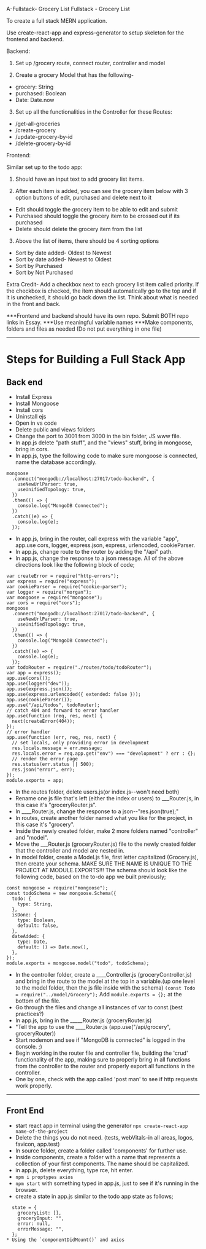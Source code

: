 A-Fullstack- Grocery List
Fullstack - Grocery List

To create a full stack MERN application.

Use create-react-app and express-generator to setup skeleton for the frontend and backend.

Backend:

1. Set up /grocery route, connect router, controller and model

2. Create a grocery Model that has the following-
* grocery: String
* purchased: Boolean
* Date: Date.now

3. Set up all the functionalities in the Controller for these Routes:
* /get-all-groceries
* /create-grocery
* /update-grocery-by-id
* /delete-grocery-by-id

Frontend:

Similar set up to the todo app:

1. Should have an input text to add grocery list items.

2. After each item is added, you can see the grocery item below with 3 option buttons of edit, purchased and delete next to it
* Edit should toggle the grocery item to be able to edit and submit
* Purchased should toggle the grocery item to be crossed out if its purchased
* Delete should delete the grocery item from the list

3. Above the list of items, there should be 4 sorting options
* Sort by date added- Oldest to Newest
* Sort by date added- Newest to Oldest
* Sort by Purchased
* Sort by Not Purchased

Extra Credit- Add a checkbox next to each grocery list item called priority. If the checkbox is checked, the item should automatically go to the top and if it is unchecked, it should go back down the list. Think about what is needed in the front and back.

***Frontend and backend should have its own repo. Submit BOTH repo links in Essay.
***Use meaningful variable names
***Make components, folders and files as needed (Do not put everything in one file)


---
# Steps for Building a Full Stack App
## Back end


* Install Express
* Install Mongoose
* Install cors
* Uninstall ejs
* Open in vs code
* Delete public and views folders
* Change the port to 3001 from 3000 in the bin folder, JS www file.
* In app.js delete "path stuff", and the "views" stuff, bring in mongoose, bring in cors.
* In app.js, type the following code to make sure mongoose is connected, name the database accordingly.
```
mongoose
  .connect("mongodb://localhost:27017/todo-backend", {
    useNewUrlParser: true,
    useUnifiedTopology: true,
  })
  .then(() => {
    console.log("MongoDB Connected");
  })
  .catch((e) => {
    console.log(e);
  });
```
* In app.js, bring in the router, call express with the variable "app", app.use cors, logger, express.json, express, urlencoded, cookieParser.
* In app.js, change route to the router by adding the "/api" path.
* In app.js, change the response to a json message. All of the above directions look like the following block of code;
```
var createError = require("http-errors");
var express = require("express");
var cookieParser = require("cookie-parser");
var logger = require("morgan");
var mongoose = require("mongoose");
var cors = require("cors");
mongoose
  .connect("mongodb://localhost:27017/todo-backend", {
    useNewUrlParser: true,
    useUnifiedTopology: true,
  })
  .then(() => {
    console.log("MongoDB Connected");
  })
  .catch((e) => {
    console.log(e);
  });
var todoRouter = require("./routes/todo/todoRouter");
var app = express();
app.use(cors());
app.use(logger("dev"));
app.use(express.json());
app.use(express.urlencoded({ extended: false }));
app.use(cookieParser());
app.use("/api/todos", todoRouter);
// catch 404 and forward to error handler
app.use(function (req, res, next) {
  next(createError(404));
});
// error handler
app.use(function (err, req, res, next) {
  // set locals, only providing error in development
  res.locals.message = err.message;
  res.locals.error = req.app.get("env") === "development" ? err : {};
  // render the error page
  res.status(err.status || 500);
  res.json("error", err);
});
module.exports = app;
```
* In the routes folder, delete users.js(or index.js--won't need both)
* Rename one js file that's left (either the index or users) to ___Router.js, in this case it's "groceryRouter.js".  
* In ____Router.js, change the response to a json--"res.json(true);"
* In routes, create another folder named what you like for the project, in this case it's "grocery".
* Inside the newly created folder, make 2 more folders named "controller" and "model".
* Move the ___Router.js (groceryRouter.js) file to the newly created folder that the controller and model are nested in.
* In model folder, create a Model.js file, first letter capitalized (Grocery.js), then create your schema. MAKE SURE THE NAME IS UNIQUE TO THE PROJECT AT MODULE.EXPORTS!!! The schema should look like the following code, based on the to-do app we built previously;
```
const mongoose = require("mongoose");
const todoSchema = new mongoose.Schema({
  todo: {
    type: String,
  },
  isDone: {
    type: Boolean,
    default: false,
  },
  dateAdded: {
    type: Date,
    default: () => Date.now(),
  },
});
module.exports = mongoose.model("todo", todoSchema);

```
* In the controller folder, create a ____Controller.js (groceryController.js) and bring in the route to the model at the top in a variable.(up one level to the model folder, then the js file inside with the schema) `(const Todo = require("../model/Grocery");` Add `module.exports = {};` at the bottom of the file.
* Go through the files and change all instances of var to const.(best practices?)
* In app.js, bring in the _____Router.js (groceryRouter.js)
* "Tell the app to use the ____Router.js (app.use("/api/grocery", groceryRouter))
* Start nodemon and see if "MongoDB is connected" is logged in the console. ;)
* Begin working in the router file and controller file,  building the 'crud' functionality of the app, making sure to properly bring in all functions from the controller to the router and properly export all functions in the controller.
* One by one, check with the app called 'post man' to see if http requests work properly.

---
## Front End

* start react app in terminal using the generator `npx create-react-app name-of-the-project`
* Delete the things you do not need. (tests, webVitals-in all areas, logos, favicon, app.test)
* In source folder, create a folder called 'components' for further use.
* Inside components, create a folder with a name that represents a collection of your first components.  The name should be capitalized.
* in app.js, delete everything, type rce, hit enter.
* `npm i proptypes axios`
* `npm start` with something typed in app.js, just to see if it's running in the browser.   
* create a state in app.js similar to the todo app state as follows;
```
  state = {
    groceryList: [],
    groceryInput: "",
    error: null,
    errorMessage: "",
  };
* Using the `componentDidMount()` and axios

